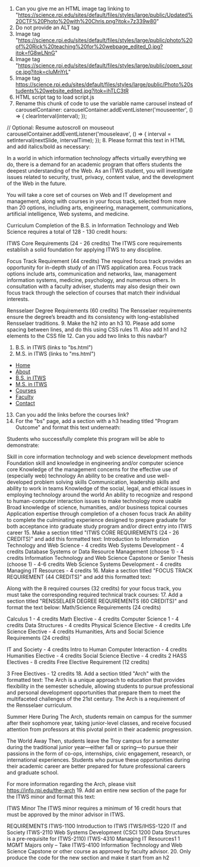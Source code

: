 1. Can you give me an HTML image tag linking to "https://science.rpi.edu/sites/default/files/styles/large/public/Updated%20CTF%20Photo%20with%20Chris.png?itok=7z339w80"
2. Do not provide an ALT tag
3. Image tag "https://science.rpi.edu/sites/default/files/styles/large/public/photo%20of%20Rick%20teaching%20for%20webpage_edited_0.jpg?itok=fG8wLNnG"
4. Image tag "https://science.rpi.edu/sites/default/files/styles/large/public/open_source.jpg?itok=cluMnYrL"
5. Image tag https://science.rpi.edu/sites/default/files/styles/large/public/Photo%20students%20website_edited.jpg?itok=ihTLC3tR
6. HTML script tag to load script.js 
7. Rename this chunk of code to use the variable name carousel instead of carouselContainer:
carouselContainer.addEventListener('mouseenter', () => {
  clearInterval(interval);
});

// Optional: Resume autoscroll on mouseout
carouselContainer.addEventListener('mouseleave', () => {
  interval = setInterval(nextSlide, intervalTime);
});
8. Please format this text in HTML and add italics/bold as necessary:

In a world in which information technology affects virtually everything we do, there is a demand for an academic program that offers students the deepest understanding of the Web.  As an ITWS student, you will investigate issues related to security, trust, privacy, content value, and the development of the Web in the future.

You will take a core set of courses on Web and IT development and management, along with courses in your focus track, selected from more than 20 options, including arts, engineering, management, communications, artificial intelligence, Web systems, and medicine.

 

Curriculum
Completion of the B.S. in Information Technology and Web Science requires a total of 128 - 130 credit hours:

ITWS Core Requirements (24 - 26 credits)
The ITWS core requirements establish a solid foundation for applying ITWS to any discipline.

Focus Track Requirement (44 credits)
The required focus track provides an opportunity for in-depth study of an ITWS application area. Focus track options include arts, communication and networks, law, management information systems, medicine, psychology, and numerous others. In consultation with a faculty adviser, students may also design their own focus track through the selection of courses that match their individual interests.

Rensselaer Degree Requirements (60 credits)
The Rensselaer requirements ensure the degree’s breadth and its consistency with long-established Rensselaer traditions.
9. Make the h2 into an h3
10. Please add some spacing between lines, and do this using CSS rules
11. Also add h1 and h2 elements to the CSS file
12. Can you add two links to this navbar?

1. B.S. in ITWS (links to "bs.html")
2. M.S. in ITWS (links to "ms.html")

<nav>
    <ul>
        <li><a href="index.html">Home</a></li>
        <li><a href="about.html">About</a></li>
        <li><a href="bs.html">B.S. in ITWS</a></li>
        <li><a href="ms.html">M.S. in ITWS</a></li>
        <li><a href="courses.html">Courses</a></li>
        <li><a href="faculty.html">Faculty</a></li>
        <li><a href="contact.html">Contact</a></li>
    </ul>
</nav>

13. Can you add the links before the courses link?
14. For the "bs" page, add a section with a h3 heading titled "Program Outcome" and format this text underneath:

Students who successfully complete this program will be able to demonstrate:

Skill in core information technology and web science development methods
Foundation skill and knowledge in engineering and/or computer science core
Knowledge of the management concerns for the effective use of (especially web) technology
An ability to be creative and use well-developed problem solving skills
Communication, leadership skills and ability to work in teams
Knowledge of the social, legal, and ethical issues in employing technology around the world
An ability to recognize and respond to human-computer interaction issues to make technology more usable
Broad knowledge of science, humanities, and/or business topical courses
Application expertise through completion of a chosen focus track
An ability to complete the culminating experience designed to prepare graduate for both acceptance into graduate study program and/or direct entry into ITWS career
15. Make a section titled "ITWS CORE REQUIREMENTS (24 - 26 CREDITS)" and add this formatted text:
Introduction to Information Technology and Web Science - 4 credits
Web Systems Development - 4 credits
Database Systems or Data Resource Management (choose 1) - 4 credits
Information Technology and Web Science Capstone or Senior Thesis (choose 1) - 4-6 credits
Web Science Systems Development - 4 credits
Managing IT Resources - 4 credits
16. Make a section titled "FOCUS TRACK REQUIREMENT (44 CREDITS)" and add this formatted text:

Along with the 8 required courses (32 credits) for your focus track, you must take the corresponding required technical track courses:
17. Add a section titled "RENSSELAER DEGREE REQUIREMENTS (60 CREDITS)" and format the text below:
Math/Science Requirements (24 credits)

Calculus 1 - 4 credits
Math Elective - 4 credits
Computer Science 1 - 4 credits
Data Structures - 4 credits
Physical Science Elective - 4 credits
Life Science Elective - 4 credits
Humanities, Arts and Social Science Requirements (24 credits)

IT and Society - 4 credits
Intro to Human Computer Interaction - 4 credits
Humanities Elective - 4 credits
Social Science Elective - 4 credits
2 HASS Electives - 8 credits
Free Elective Requirement (12 credits)

3 Free Electives - 12 credits
18. Add a section titled "Arch" with the formatted text:
The Arch is a unique approach to education that provides flexibility in the semester schedule, allowing students to pursue professional and personal development opportunities that prepare them to meet the multifaceted challenges of the 21st century. The Arch is a requirement of the Rensselaer curriculum.

Summer Here
During The Arch, students remain on campus for the summer after their sophomore year, taking junior-level classes, and receive focused attention from professors at this pivotal point in their academic progression. 

The World Away
Then, students leave the Troy campus for a semester during the traditional junior year—either fall or spring—to pursue their passions in the form of co-ops, internships, civic engagement, research, or international experiences. Students who pursue these opportunities during their academic career are better prepared for future professional careers and graduate school.

For more information regarding the Arch, please visit https://info.rpi.edu/the-arch
19. Add an entire new section of the page for the ITWS minor and format this text:

ITWS Minor
The ITWS minor requires a minimum of 16 credit hours that must be approved by the minor advisor in ITWS.

REQUIREMENTS
ITWS-1100 Introduction to ITWS
ITWS/IHSS-1220 IT and Society
ITWS-2110 Web Systems Development (CSCI 1200 Data Structures is a pre-requisite for ITWS-2110)
ITWS-4310 Managing IT Resources1
1 MGMT Majors only – Take ITWS-4100 Information Technology and Web Science Capstone or other course as approved by faculty advisor.
20. Only produce the code for the new section and make it start from an h2